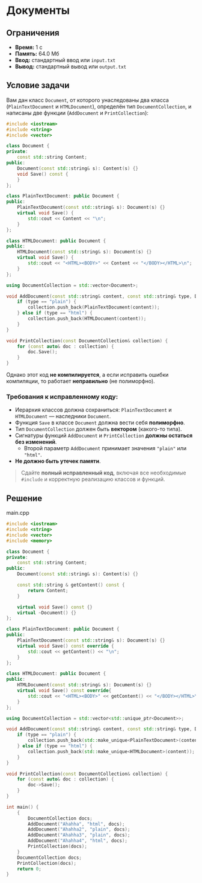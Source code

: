 # Документы

## Ограничения
- **Время:** 1 с  
- **Память:** 64.0 Мб  
- **Ввод:** стандартный ввод или `input.txt`  
- **Вывод:** стандартный вывод или `output.txt`

## Условие задачи

Вам дан класс `Document`, от которого унаследованы два класса (`PlainTextDocument` и `HTMLDocument`), определён тип `DocumentCollection`, и написаны две функции (`AddDocument` и `PrintCollection`):

```cpp
#include <iostream>
#include <string>
#include <vector>

class Document {
private:
    const std::string Content;
public:
    Document(const std::string& s): Content(s) {}
    void Save() const {
    }
};

class PlainTextDocument: public Document {
public:
    PlainTextDocument(const std::string& s): Document(s) {}
    virtual void Save() {
        std::cout << Content << "\n";
    }
};

class HTMLDocument: public Document {
public:
    HTMLDocument(const std::string& s): Document(s) {}
    virtual void Save() {
        std::cout << "<HTML><BODY>" << Content << "</BODY></HTML>\n";
    }
};

using DocumentCollection = std::vector<Document>;

void AddDocument(const std::string& content, const std::string& type, DocumentCollection& collection) {
    if (type == "plain") {
        collection.push_back(PlainTextDocument(content));
    } else if (type == "html") {
        collection.push_back(HTMLDocument(content));
    }
}

void PrintCollection(const DocumentCollection& collection) {
    for (const auto& doc : collection) {
        doc.Save();
    }
}
```

Однако этот код **не компилируется**, а если исправить ошибки компиляции, то работает **неправильно** (не полиморфно).

### Требования к исправленному коду:

- Иерархия классов должна сохраниться: `PlainTextDocument` и `HTMLDocument` — наследники `Document`.
- Функция `Save` в классе `Document` должна вести себя **полиморфно**.
- Тип `DocumentCollection` должен быть **вектором** (какого-то типа).
- Сигнатуры функций `AddDocument` и `PrintCollection` **должны остаться без изменений**.
  - Второй параметр `AddDocument` принимает значения `"plain"` или `"html"`.
- **Не должно быть утечек памяти**.

> Сдайте **полный исправленный код**, включая все необходимые `#include` и корректную реализацию классов и функций.
## Решение

main.cpp
```cpp
#include <iostream>
#include <string>
#include <vector>
#include <memory>

class Document {
private:
    const std::string Content;
public:
    Document(const std::string& s): Content(s) {}

    const std::string & getContent() const {
        return Content;
    }

    virtual void Save() const {}
    virtual ~Document() {}
};

class PlainTextDocument: public Document {
public:
    PlainTextDocument(const std::string& s): Document(s) {}
    virtual void Save() const override {
        std::cout << getContent() << "\n";
    }
};

class HTMLDocument: public Document {
public:
    HTMLDocument(const std::string& s): Document(s) {}
    virtual void Save() const override{
        std::cout << "<HTML><BODY>" << getContent() << "</BODY></HTML>\n";
    }
};

using DocumentCollection = std::vector<std::unique_ptr<Document>>;

void AddDocument(const std::string& content, const std::string& type, DocumentCollection& collection) {
    if (type == "plain") {
        collection.push_back(std::make_unique<PlainTextDocument>(content));
    } else if (type == "html") {
        collection.push_back(std::make_unique<HTMLDocument>(content));
    }
}

void PrintCollection(const DocumentCollection& collection) {
    for (const auto& doc : collection) {
        doc->Save();
    }
}

int main() {
    {
        DocumentCollection docs;
        AddDocument("Ahahha", "html", docs);
        AddDocument("Ahahha2", "plain", docs);
        AddDocument("Ahahha3", "plain", docs);
        AddDocument("Ahahha4", "html", docs);
        PrintCollection(docs);
    }
    DocumentCollection docs;
    PrintCollection(docs);
    return 0;
}
```
